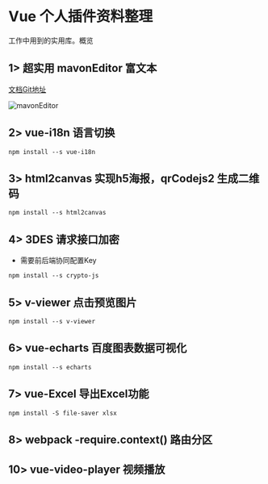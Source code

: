 # Vue 个人插件资料整理

工作中用到的实用库。概览

## 1> 超实用 mavonEditor 富文本

[文档Git地址](https://github.com/hinesboy/mavonEditor)

![mavonEditor](http://120.79.222.255/icon-mavonEditor.png)

## 2> vue-i18n 语言切换

`npm install --s vue-i18n`

## 3> html2canvas 实现h5海报，qrCodejs2 生成二维码

`npm install --s html2canvas`

## 4> 3DES 请求接口加密

- 需要前后端协同配置Key

`npm install --s crypto-js`

## 5> v-viewer 点击预览图片

`npm install --s v-viewer`

## 6> vue-echarts 百度图表数据可视化

`npm install --s echarts`

## 7> vue-Excel 导出Excel功能

`npm install -S file-saver xlsx`

## 8> webpack -require.context() 路由分区

## 10> vue-video-player 视频播放

